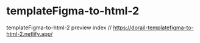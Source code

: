# templateFigma-to-html-2
templateFigma-to-html-2
preview index // https://dorail-templatefigma-to-html-2.netlify.app/
